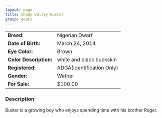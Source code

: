 ```yaml
---
layout: page
title: Shady Valley Buster
group: goats
---
```


| | |
|:---|:---
|**Breed:**|Nigerian Dwarf
|**Date of Birth:**|March 24, 2014
|**Eye Color:**|Brown
|**Color Description:**|white and black buckskin
|**Registered:**|ADGA(Identification Only)
|**Gender:**|Wether
|**For Sale:**|$100.00
### Description

Buster is a growing boy who enjoys spending time with his brother Roger.
